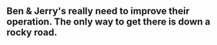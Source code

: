 ## Ben & Jerry's really need to improve their operation. The only way to get there is down a rocky road.